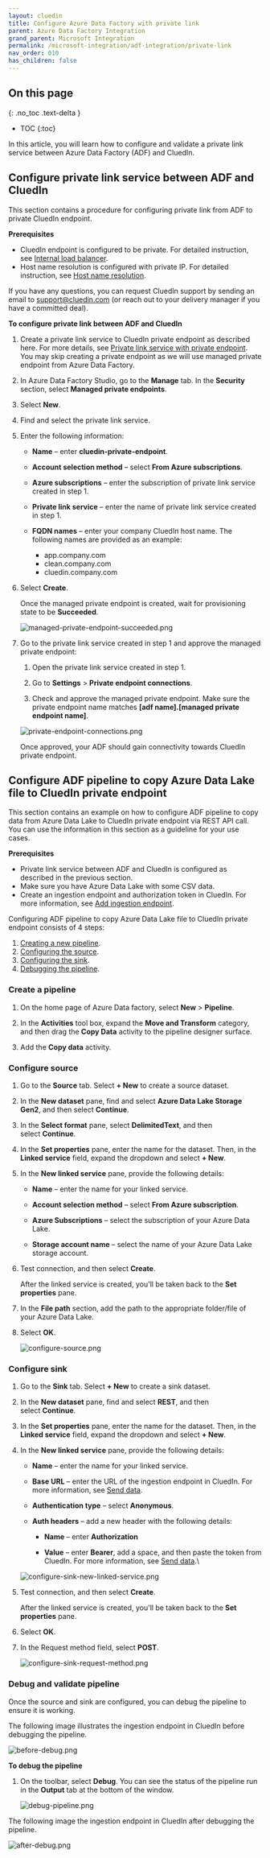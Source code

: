 ```yaml
---
layout: cluedin
title: Configure Azure Data Factory with private link
parent: Azure Data Factory Integration
grand_parent: Microsoft Integration
permalink: /microsoft-integration/adf-integration/private-link
nav_order: 010
has_children: false
---
```

## On this page
{: .no_toc .text-delta }
- TOC
{:toc}

In this article, you will learn how to configure and validate a private link service between Azure Data Factory (ADF) and CluedIn.

## Configure private link service between ADF and CluedIn

This section contains a procedure for configuring private link from ADF to private CluedIn endpoint.

**Prerequisites**
- CluedIn endpoint is configured to be private. For detailed instruction, see [Internal load balancer](/deployment/infra-how-tos/advanced-network#internal-load-balancer).
- Host name resolution is configured with private IP. For detailed instruction, see [Host name resolution](/deployment/infra-how-tos/advanced-network#host-name-resolution).

If you have any questions, you can request CluedIn support by sending an email to <a href="mailto:support@cluedin.com">support@cluedin.com</a> (or reach out to your delivery manager if you have a committed deal).

**To configure private link between ADF and CluedIn**

1. Create a private link service to CluedIn private endpoint as described here. For more details, see [Private link service with private endpoint](/deployment/infra-how-tos/advanced-network#private-link-service-with-private-endpoint). You may skip creating a private endpoint as we will use managed private endpoint from Azure Data Factory.

1. In Azure Data Factory Studio, go to the **Manage** tab. In the **Security** section, select **Managed private endpoints**.

1. Select **New**.

1. Find and select the private link service.

1. Enter the following information:

    - **Name** – enter **cluedin-private-endpoint**.

    - **Account selection method** – select **From Azure subscriptions**.

    - **Azure subscriptions** – enter the subscription of private link service created in step 1.

    - **Private link service** – enter the name of private link service created in step 1.

    - **FQDN names** – enter your company CluedIn host name. The following names are provided as an example:
            
        - app.company.com
        - clean.company.com
        - cluedin.company.com

1. Select **Create**.

    Once the managed private endpoint is created, wait for provisioning state to be **Succeeded**.

    ![managed-private-endpoint-succeeded.png](../../assets/images/microsoft-integration/azure-data-factory/managed-private-endpoint-succeeded.png)

1. Go to the private link service created in step 1 and approve the managed private endpoint:

    1. Open the private link service created in step 1.

    1. Go to **Settings** > **Private endpoint connections**.

    1. Check and approve the managed private endpoint. Make sure the private endpoint name matches **[adf name].[managed private endpoint name]**.

    ![private-endpoint-connections.png](../../assets/images/microsoft-integration/azure-data-factory/private-endpoint-connections.png)

    Once approved, your ADF should gain connectivity towards CluedIn private endpoint.

## Configure ADF pipeline to copy Azure Data Lake file to CluedIn private endpoint

This section contains an example on how to configure ADF pipeline to copy data from Azure Data Lake to CluedIn private endpoint via REST API call. You can use the information in this section as a guideline for your use cases.

**Prerequisites**
- Private link service between ADF and CluedIn is configured as described in the previous section.
- Make sure you have Azure Data Lake with some CSV data.
- Create an ingestion endpoint and authorization token in CluedIn. For more information, see [Add ingestion endpoint](/integration/endpoint#add-ingestion-point).

Configuring ADF pipeline to copy Azure Data Lake file to CluedIn private endpoint consists of 4 steps:

1. [Creating a new pipeline](#ceate-pipeline).
1. [Configuring the source](#configure-source).
1. [Configuring the sink](#configure-sink).
1. [Debugging the pipeline](#debug-and-validate-pipeline).

### Create a pipeline

1. On the home page of Azure Data factory, select **New** > **Pipeline**.

1. In the **Activities** tool box, expand the **Move and Transform** category, and then drag the **Copy Data** activity to the pipeline designer surface.

1. Add the **Copy data** activity.

### Configure source

1. Go to the **Source** tab. Select **+ New** to create a source dataset.

1. In the **New dataset** pane, find and select **Azure Data Lake Storage Gen2**, and then select **Continue**.

1. In the **Select format** pane, select **DelimitedText**, and then select **Continue**.

1. In the **Set properties** pane, enter the name for the dataset. Then, in the **Linked service** field, expand the dropdown and select **+ New**.

1. In the **New linked service** pane, provide the following details:
 
    - **Name** – enter the name for your linked service.

    - **Account selection method** – select **From Azure subscription**.

    - **Azure Subscriptions** – select the subscription of your Azure Data Lake.

    - **Storage account name** – select the name of your Azure Data Lake storage account.

1. Test connection, and then select **Create**.

    After the linked service is created, you'll be taken back to the **Set properties** pane.

1. In the **File path** section, add the path to the appropriate folder/file of your Azure Data Lake.

1. Select **OK**.

    ![configure-source.png](../../assets/images/microsoft-integration/azure-data-factory/configure-source.png)

### Configure sink

1.  Go to the **Sink** tab. Select **+ New** to create a sink dataset.

1. In the **New dataset** pane, find and select **REST**, and then select **Continue**.

1. In the **Set properties** pane, enter the name for the dataset. Then, in the **Linked service** field, expand the dropdown and select **+ New**.

1. In the **New linked service** pane, provide the following details:

    - **Name** – enter the name for your linked service.

    - **Base URL** – enter the URL of the ingestion endpoint in CluedIn. For more information, see [Send data](/integration/endpoint#send-data).

    - **Authentication type** – select **Anonymous**.

    - **Auth headers** – add a new header with the following details:

        - **Name** – enter **Authorization**

        - **Value** – enter **Bearer**, add a space, and then paste the token from CluedIn. For more information, see [Send data](/integration/endpoint#send-data).\

    ![configure-sink-new-linked-service.png](../../assets/images/microsoft-integration/azure-data-factory/configure-sink-new-linked-service.png)

1. Test connection, and then select **Create**.

    After the linked service is created, you'll be taken back to the **Set properties** pane.

1. Select **OK**.

1. In the Request method field, select **POST**.

    ![configure-sink-request-method.png](../../assets/images/microsoft-integration/azure-data-factory/configure-sink-request-method.png)

### Debug and validate pipeline

Once the source and sink are configured, you can debug the pipeline to ensure it is working.

The following image illustrates the ingestion endpoint in CluedIn before debugging the pipeline.

![before-debug.png](../../assets/images/microsoft-integration/azure-data-factory/before-debug.png)

**To debug the pipeline**

1. On the toolbar, select **Debug**. You can see the status of the pipeline run in the **Output** tab at the bottom of the window.

    ![debug-pipeline.png](../../assets/images/microsoft-integration/azure-data-factory/debug-pipeline.png)

The following image the ingestion endpoint in CluedIn after debugging the pipeline.

![after-debug.png](../../assets/images/microsoft-integration/azure-data-factory/after-debug.png)